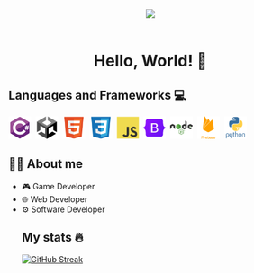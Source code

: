 <div align="center">
  <img src="https://media.giphy.com/media/iIqmM5tTjmpOB9mpbn/giphy.gif"/>
</div>

<br>

<h1 align="center">Hello, World! 👋</h1>

<h2>Languages and Frameworks 💻</h2>
<div>
  <img src="https://github.com/devicons/devicon/blob/master/icons/csharp/csharp-original.svg" title="C#" alt="C#" width="40" height="40">&nbsp;
  <img src="https://github.com/devicons/devicon/blob/master/icons/unity/unity-original.svg" title="Unity" alt="unity" width="40" height="40">&nbsp;
  <img src="https://github.com/devicons/devicon/blob/master/icons/html5/html5-original.svg" title="HTML5" alt="HTML" width="40" height="40"/>&nbsp;
  <img src="https://github.com/devicons/devicon/blob/master/icons/css3/css3-original.svg" title="CSS3" alt="CSS" width="40" height="40"/>&nbsp;
  <img src="https://github.com/devicons/devicon/blob/master/icons/javascript/javascript-original.svg" title="JavaScript" alt="JavaScript" width="40" height="40"/>&nbsp;
  <img src="https://github.com/devicons/devicon/blob/master/icons/bootstrap/bootstrap-original.svg" title="Bootstrap" alt="Bootstrap" width="40" height="40"/>&nbsp;
  <img src="https://github.com/devicons/devicon/blob/master/icons/nodejs/nodejs-original-wordmark.svg" title="NodeJS" alt="NodeJS" width="40" height="40"/>&nbsp;
  <img src="https://github.com/devicons/devicon/blob/master/icons/firebase/firebase-plain-wordmark.svg" title="Firebase" alt="Firebase" width="40" height="40"/>&nbsp;
  <img src="https://github.com/devicons/devicon/blob/master/icons/python/python-original-wordmark.svg" title="Python" alt="Python" width="40" height="40">&nbsp;
</div>

<h2>👨‍💻 About me</h2>
<ul>
  <li>🎮 Game Developer</li>
  <li>🌐 Web Developer</li>
  <li>⚙️ Software Developer</li>
<h2>My stats 🔥</h2>

[![GitHub Streak](https://github-readme-streak-stats-inky-five.vercel.app?user=Setr0&theme=dark)](https://git.io/streak-stats)
